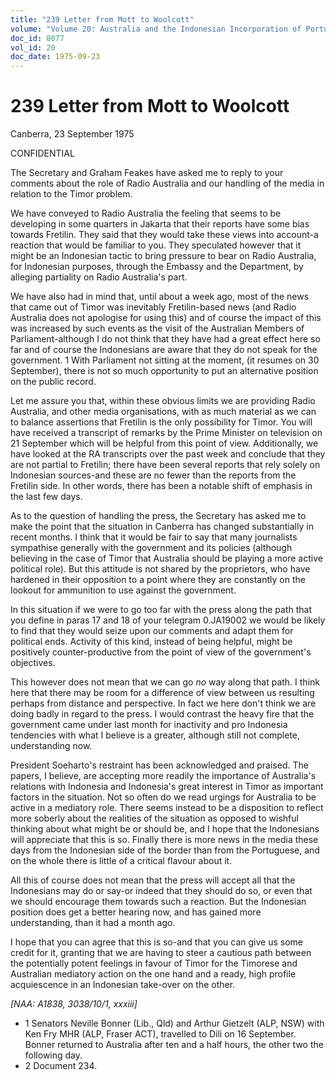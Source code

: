 ```yaml
---
title: "239 Letter from Mott to Woolcott"
volume: "Volume 20: Australia and the Indonesian Incorporation of Portuguese Timor, 1974-1976"
doc_id: 8077
vol_id: 20
doc_date: 1975-09-23
---
```


# 239 Letter from Mott to Woolcott

Canberra, 23 September 1975

CONFIDENTIAL

The Secretary and Graham Feakes have asked me to reply to your comments about the role of Radio Australia and our handling of the media in relation to the Timor problem.

We have conveyed to Radio Australia the feeling that seems to be developing in some quarters in Jakarta that their reports have some bias towards Fretilin. They said that they would take these views into account-a reaction that would be familiar to you. They speculated however that it might be an Indonesian tactic to bring pressure to bear on Radio Australia, for Indonesian purposes, through the Embassy and the Department, by alleging partiality on Radio Australia's part.

We have also had in mind that, until about a week ago, most of the news that came out of Timor was inevitably Fretilin-based news (and Radio Australia does not apologise for using this) and of course the impact of this was increased by such events as the visit of the Australian Members of Parliament-although I do not think that they have had a great effect here so far and of course the Indonesians are aware that they do not speak for the government. 1 With Parliament not sitting at the moment, (it resumes on 30 September), there is not so much opportunity to put an alternative position on the public record.

Let me assure you that, within these obvious limits we are providing Radio Australia, and other media organisations, with as much material as we can to balance assertions that Fretilin is the only possibility for Timor. You will have received a transcript of remarks by the Prime Minister on television on 21 September which will be helpful from this point of view. Additionally, we have looked at the RA transcripts over the past week and conclude that they are not partial to Fretilin; there have been several reports that rely solely on Indonesian sources-and these are no fewer than the reports from the Fretilin side. In other words, there has been a notable shift of emphasis in the last few days.

As to the question of handling the press, the Secretary has asked me to make the point that the situation in Canberra has changed substantially in recent months. I think that it would be fair to say that many journalists sympathise generally with the government and its policies (although believing in the case of Timor that Australia should be playing a more active political role). But this attitude is not shared by the proprietors, who have hardened in their opposition to a point where they are constantly on the lookout for ammunition to use against the government.

In this situation if we were to go too far with the press along the path that you define in paras 17 and 18 of your telegram 0.JA19002 we would be likely to find that they would seize upon our comments and adapt them for political ends. Activity of this kind, instead of being helpful, might be positively counter-productive from the point of view of the government's objectives.

This however does not mean that we can go _no_ way along that path. I think here that there may be room for a difference of view between us resulting perhaps from distance and perspective. In fact we here don't think we are doing badly in regard to the press. I would contrast the heavy fire that the government came under last month for inactivity and pro­ Indonesia tendencies with what I believe is a greater, although still not complete, understanding now.

President Soeharto's restraint has been acknowledged and praised. The papers, I believe, are accepting more readily the importance of Australia's relations with Indonesia and Indonesia's great interest in Timor as important factors in the situation. Not so often do we read urgings for Australia to be active in a mediatory role. There seems instead to be a disposition to reflect more soberly about the realities of the situation as opposed to wishful thinking about what might be or should be, and I hope that the Indonesians will appreciate that this is so. Finally there is more news in the media these days from the Indonesian side of the border than from the Portuguese, and on the whole there is little of a critical flavour about it.

All this of course does not mean that the press will accept all that the Indonesians may do or say-or indeed that they should do so, or even that we should encourage them towards such a reaction. But the Indonesian position does get a better hearing now, and has gained more understanding, than it had a month ago.

I hope that you can agree that this is so-and that you can give us some credit for it, granting that we are having to steer a cautious path between the potentially potent feelings in favour of Timor for the Timorese and Australian mediatory action on the one hand and a ready, high profile acquiescence in an Indonesian take-over on the other.

_[NAA: A1838, 3038/10/1, xxxiii]_

  * 1 Senators Neville Bonner (Lib., Qld) and Arthur Gietzelt (ALP, NSW) with Ken Fry MHR (ALP, Fraser ACT), travelled to Dili on 16 September. Bonner returned to Australia after ten and a half hours, the other two the following day. 
  * 2 Document 234. 


